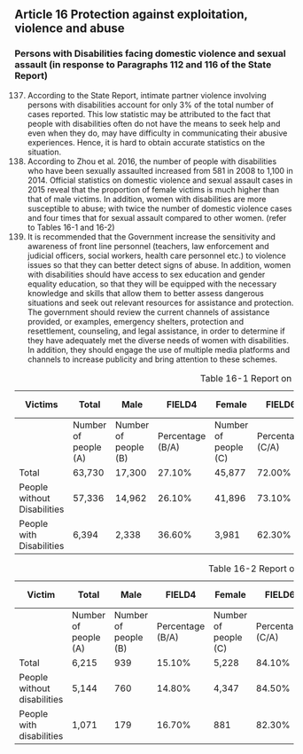 ## Article 16 Protection against exploitation, violence and abuse

### Persons with Disabilities facing domestic violence and sexual assault (in response to Paragraphs 112 and 116 of the State Report)

<ol start="137">
  <li>According to the State Report, intimate partner violence involving persons with disabilities account for only 3% of the total number of cases reported. This low statistic may be attributed to the fact that people with disabilities often do not have the means to seek help and even when they do, may have difficulty in communicating their abusive experiences. Hence, it is hard to obtain accurate statistics on the situation.</li>

  <li>According to Zhou et al. 2016, the number of people with disabilities who have been sexually assaulted increased from 581 in 2008 to 1,100 in 2014. Official statistics on domestic violence and sexual assault cases in 2015 reveal that the proportion of female victims is much higher than that of male victims. In addition, women with disabilities are more susceptible to abuse; with twice the number of domestic violence cases and four times that for sexual assault compared to other women. (refer to Tables 16-1 and 16-2)</li>

  <li>It is recommended that the Government increase the sensitivity and awareness of front line personnel (teachers, law enforcement and judicial officers, social workers, health care personnel etc.) to violence issues so that they can better detect signs of abuse. In addition, women with disabilities should have access to sex education and gender equality education, so that they will be equipped with the necessary knowledge and skills that allow them to better assess dangerous situations and seek out relevant resources for assistance and protection. The government should review the current channels of assistance provided, or examples, emergency shelters, protection and resettlement, counseling, and legal assistance, in order to determine if they have adequately met the diverse needs of women with disabilities. In addition, they should engage the use of multiple media platforms and channels to increase publicity and bring attention to these schemes.</li>
</ol>

<table class="table table-bordered table-hover table-condensed">
  <caption>Table 16-1 Report on victims of domestic violence - People with disabilities (2015)</caption>
  <thead>
    <tr>
      <th title="Field #1">Victims</th>
      <th title="Field #2">Total</th>
      <th title="Field #3">Male</th>
      <th title="Field #4">FIELD4</th>
      <th title="Field #5">Female</th>
      <th title="Field #6">FIELD6</th>
      <th title="Field #7">Unknown</th>
      <th title="Field #8">FIELD8</th>
      <th title="Field #9">National Population</th>
      <th title="Field #10">Total</th>
      <th title="Field #11">Male</th>
      <th title="Field #12">Female</th>
      <th title="Field #13">Victims</th>
      <th title="Field #14">FIELD14</th>
    </tr>
  </thead>
  <tbody>
    <tr>
      <td> </td>
      <td>Number of people<br/>(A)</td>
      <td>Number of people<br/>(B)</td>
      <td>Percentage<br/>(B/A)</td>
      <td>Number of people<br/>(C)</td>
      <td>Percentage<br/>(C/A)</td>
      <td>Number of people<br/>(D)</td>
      <td>Percentage<br/>(D/A)</td>
      <td> </td>
      <td>Number of people<br/>(E)</td>
      <td>Number of people<br/>(F)</td>
      <td>Total<br/>(G)</td>
      <td>Male<br/>(B/F)</td>
      <td>Female<br/>(C/G)</td>
    </tr>
    <tr>
      <td>Total</td>
      <td>63,730</td>
      <td>17,300</td>
      <td>27.10%</td>
      <td>45,877</td>
      <td>72.00%</td>
      <td>553</td>
      <td>0.90%</td>
      <td>Total</td>
      <td>23,492,074</td>
      <td>11,712,047</td>
      <td>11,780,027</td>
      <td>0.15%</td>
      <td>0.39%</td>
    </tr>
    <tr>
      <td>People without Disabilities</td>
      <td>57,336</td>
      <td>14,962</td>
      <td>26.10%</td>
      <td>41,896</td>
      <td>73.10%</td>
      <td>478</td>
      <td>0.80%</td>
      <td>People without disabilities</td>
      <td>22,336,424</td>
      <td>11,056,603</td>
      <td>11,279,821</td>
      <td>0.07%</td>
      <td>0.37%</td>
    </tr>
    <tr>
      <td>People with Disabilities</td>
      <td>6,394</td>
      <td>2,338</td>
      <td>36.60%</td>
      <td>3,981</td>
      <td>62.30%</td>
      <td>75</td>
      <td>1.20%</td>
      <td>People with Disabilities</td>
      <td>1,155,650</td>
      <td>655,444</td>
      <td>500,206</td>
      <td>0.20%</td>
      <td>0.80%</td>
    </tr>
  </tbody>
</table>

<table class="table table-bordered table-hover table-condensed">
  <caption>Table 16-2 Report on victims of sexual assault - People with disabilities (2015)</caption>
  <thead>
    <tr>
      <th title="Field #1">Victim</th>
      <th title="Field #2">Total</th>
      <th title="Field #3">Male</th>
      <th title="Field #4">FIELD4</th>
      <th title="Field #5">Female</th>
      <th title="Field #6">FIELD6</th>
      <th title="Field #7">Unknown</th>
      <th title="Field #8">FIELD8</th>
      <th title="Field #9">National Population</th>
      <th title="Field #10">Total</th>
      <th title="Field #11">Male</th>
      <th title="Field #12">Female</th>
      <th title="Field #13">Victims</th>
      <th title="Field #14">FIELD14</th>
    </tr>
  </thead>
  <tbody>
    <tr>
      <td> </td>
      <td>Number of people<br/>(A)</td>
      <td>Number of people<br/>(B)</td>
      <td>Percentage<br/>(B/A)</td>
      <td>Number of people<br/>(C)</td>
      <td>Percentage<br/>(C/A)</td>
      <td>Number of people<br/>(D)</td>
      <td>Percentage<br/>(D/A)</td>
      <td> </td>
      <td>Number of people<br/>(E)</td>
      <td>Number of people<br/>(F)</td>
      <td>Total<br/>(G)</td>
      <td>Male<br/>(B/F)</td>
      <td>Female<br/>(C/G)</td>
    </tr>
    <tr>
      <td>Total</td>
      <td>6,215</td>
      <td>939</td>
      <td>15.10%</td>
      <td>5,228</td>
      <td>84.10%</td>
      <td>48</td>
      <td>0.80%</td>
      <td>Total</td>
      <td>23,492,074</td>
      <td>11,712,047</td>
      <td>11,780,027</td>
      <td>0.01%</td>
      <td>0.04%</td>
    </tr>
    <tr>
      <td>People without disabilities</td>
      <td>5,144</td>
      <td>760</td>
      <td>14.80%</td>
      <td>4,347</td>
      <td>84.50%</td>
      <td>37</td>
      <td>0.70%</td>
      <td>People without disabilities</td>
      <td>22,336,424</td>
      <td>11,056,603</td>
      <td>11,279,821</td>
      <td>0.01%</td>
      <td>0.04%</td>
    </tr>
    <tr>
      <td>People with disabilities</td>
      <td>1,071</td>
      <td>179</td>
      <td>16.70%</td>
      <td>881</td>
      <td>82.30%</td>
      <td>11</td>
      <td>1.00%</td>
      <td>People with disabilities</td>
      <td>1,155,650</td>
      <td>655,444</td>
      <td>500,206</td>
      <td>0.03%</td>
      <td>0.18%</td>
    </tr>
  </tbody>
</table>
